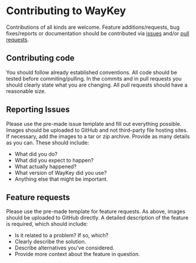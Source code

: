 # Contributing to WayKey

Contributions of all kinds are welcome.
Feature additions/requests, bug fixes/reports or documentation should be contributed via [issues](https://github.com/Nmstr/WayKey/issues) and/or [pull requests](https://github.com/Nmstr/WayKey/pulls).

## Contributing code

You should follow already established conventions.
All code should be tested before commiting/pulling.
In the commits and in pull requests you should clearly state what you are changing.
All pull requests should have a reasonable size.

## Reporting Issues

Please use the pre-made issue template and fill out everything possible.
Images should be uploaded to GitHub and not third-party file hosting sites.
If necessary, add the images to a tar or zip archive.
Provide as many details as you can. These should include:
- What did you do?
- What did you expect to happen?
- What actually happened?
- What version of WayKey did you use?
- Anything else that might be important.

## Feature requests

Please use the pre-made template for feature requests.
As above, images should be uploaded to GitHub directly.
A detailed description of the feature is required, which should include:
- Is it related to a problem? If so, which?
- Clearly describe the solution.
- Describe alternatives you've considered.
- Provide more context about the feature in question.
